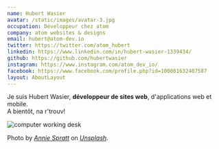 ```yaml
---
name: Hubert Wasier
avatar: /static/images/avatar-3.jpg
occupation: Développeur chez atom
company: atom websites & designs
email: hubert@atom-dev.io
twitter: https://twitter.com/atom_hubert
linkedin: https://www.linkedin.com/in/hubert-wasier-1339434/
github: https://github.com/hubertwasier
instagram: https://www.instagram.com/atom_dev_io/
facebook: https://www.facebook.com/profile.php?id=100081632407587
layout: AboutLayout
---
```


Je suis Hubert Wasier, **développeur de sites web**, d'applications web et mobile. <br /> A bientôt, na r'trouv!

![computer working desk](/static/images/annie-spratt-wgivdx9dBdQ-unsplash.jpeg 'Computer World')

Photo by _[Annie Spratt](https://unsplash.com/@anniespratt)_ on _[Unsplash](https://unsplash.com/photos/wgivdx9dBdQ?utm_source=unsplash&utm_medium=referral&utm_content=creditShareLink)_.
